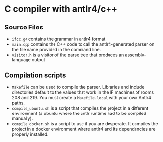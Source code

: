 # C compiler with antlr4/c++

## Source Files
- `ifcc.g4` contains the grammar in antlr4 format
- `main.cpp` contains the C++ code to call the antlr4-generated parser on the  file name provided in the command line.
- `visitor.h` is a visitor of the parse tree that produces an assembly-language output

## Compilation scripts
- `Makefile` can be used to compile the parser. Libraries and include directories default to the values that work in the IF machines of rooms 208 and 219. You must create a `Makefile.local` with your own Antlr4 paths.
- `compile_ubuntu.sh` is a script that compiles the project in a different environment (a ubuntu where the antlr runtime had to be compiled manually).
- `compile_docker.sh` is a script to use if you are desperate. It compiles the project in a docker environment where antlr4 and its dependencies are properly installed. 

